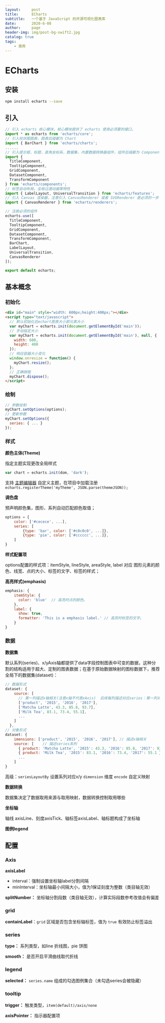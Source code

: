 ```yaml
---
layout:     post
title:      ECharts
subtitle:   一个基于 JavaScript 的开源可视化图表库
date:       2020-6-08
author:     page
header-img: img/post-bg-swift2.jpg
catalog: true
tags:
    - 类库
---
```


# ECharts

## 安装

```sh
npm install echarts --save
```

## 引入

```js
// 引入 echarts 核心模块，核心模块提供了 echarts 使用必须要的接口。
import * as echarts from 'echarts/core';
// 引入柱状图图表，图表后缀都为 Chart
import { BarChart } from 'echarts/charts';
......
// 引入提示框，标题，直角坐标系，数据集，内置数据转换器组件，组件后缀都为 Component
import {
  TitleComponent,
  TooltipComponent,
  GridComponent,
  DatasetComponent,
  TransformComponent
} from 'echarts/components';
// 标签自动布局，全局过渡动画等特性
import { LabelLayout, UniversalTransition } from 'echarts/features';
// 引入 Canvas 渲染器，注意引入 CanvasRenderer 或者 SVGRenderer 是必须的一步
import { CanvasRenderer } from 'echarts/renderers';

// 注册必须的组件
echarts.use([
  TitleComponent,
  TooltipComponent,
  GridComponent,
  DatasetComponent,
  TransformComponent,
  BarChart,
  LabelLayout,
  UniversalTransition,
  CanvasRenderer
]);

export default echarts;
```

## 基本概念

### 初始化

```html
<div id="main" style="width: 600px;height:400px;"></div>
<script type="text/javascript">
  // 默认初始化后echart图表大小即元素大小
  var myChart = echarts.init(document.getElementById('main'));
  // 手动指定大小
  var myChart = echarts.init(document.getElementById('main'), null, {
    width: 600,
    height: 400
  });
  // 响应容器大小变化
  window.onresize = function() {
    myChart.resize();
  };
  // 正确销毁
  myChart.dispose();
</script>
```

### 绘制

```js
// 参数绘制
myChart.setOptions(options);
// 更新参数
myChart.setOptions({
  series: { ... }
});
```

### 样式

**颜色主体(Theme)**

指定主题实现更改全局样式

```js
var chart = echarts.init(dom, 'dark');
```

支持 [主题编辑器](https://echarts.apache.org/theme-builder.html) 自定义主题，在项目中加载注册 `echarts.registerTheme('myTheme', JSON.parse(themeJSON));`

**调色盘**

预声明颜色集，图形、系列自动匹配颜色取值；

```js
options = {
    color: ['#cecece', ...],
    series: [
        {type: 'bar', color: ['#c0c0c0', ...]},
        {type: 'pie', color: ['#cccccc', ...]},
    ]
}
```

**样式配置项**

options配置的样式项：itemStyle, lineStyle, areaStyle, label 对应 图形元素的颜色、线宽、点的大小、标签的文字、标签的样式；

**高亮样式(emphasis)**

```js
emphasis: {
    itemStyle: {
      color: 'blue'  // 高亮时点的颜色。
    },
    label: {
      show: true,
      formatter: 'This is a emphasis label.' // 高亮时标签的文字。
    }
}
```

### 数据

**数据集**

默认系列(series)、x/yAxis轴都提供了data字段控制图表中可变的数据，这种分割的结构适用于超大、定制的图表数据；在基于原始数据映射的图标数据下，推荐全局下的数据集(dataset)：

```js
// 数据形式  
dataset: {
    source: [
      // 第一列描述x轴相关(注意x轴不代表xAxis)  后续每列描述对应series：第一列对应第一series
      ['product', '2015', '2016', '2017'],
      ['Matcha Latte', 43.3, 85.8, 93.7],
      ['Milk Tea', 83.1, 73.4, 55.1],
      ...
    ]
  },
// 对象形式
dataset: {
    imensions: ['product', '2015', '2016', '2017'], // 描述x轴相关
    source: [    // 描述series系列
      { product: 'Matcha Latte', '2015': 43.3, '2016': 85.8, '2017': 93.7 },
      { product: 'Milk Tea', '2015': 83.1, '2016': 73.4, '2017': 55.1 },
      ...
    ]
}
```

高级：`seriesLayoutBy` 设置系列对应x/y `dimension` 维度 `encode` 自定义映射

**数据转换**

数据集决定了数据取用来源与取用映射，数据转换控制取用哪些

**坐标轴**

轴线 axisLine、刻度axisTick、轴标签axisLabel、轴标题构成了坐标轴

**图例legend**

## 配置

### Axis

**axisLabel**

- interval：强制设置坐标轴label分割间隔
- minInterval：坐标轴最小间隔大小，值为1保证刻度为整数（类目轴无效）

**splitNumber：** 坐标轴分割段数（类目轴无效），计算实际段数参考改值会有偏差

### grid

**containLabel**：`grid` 区域是否包含坐标轴标签，值为 `true` 有效防止标签溢出

### series

**type：** 系列类型，如line 折线图，pie 饼图

**smooth：** 是否开启平滑曲线取代折线

### legend

**selected：** `series.name` 组成的勾选图例集合（未勾选series会被隐藏）

### tooltip

**trigger：** 触发类型，`item(default)/axis/none`

**axisPointer：** 指示器配置项
